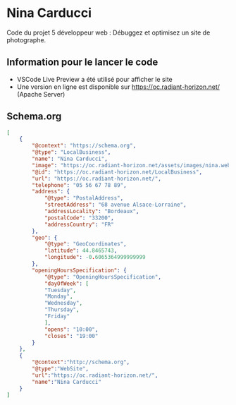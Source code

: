 # Nina Carducci

Code du projet 5 développeur web : Débuggez et optimisez un site de photographe.

## Information pour le lancer le code

 - VSCode Live Preview a été utilisé pour afficher le site
 - Une version en ligne est disponible sur https://oc.radiant-horizon.net/ (Apache Server)

## Schema.org

```json
[
    {
        "@context": "https://schema.org",
        "@type": "LocalBusiness",
        "name": "Nina Carducci",
        "image": "https://oc.radiant-horizon.net/assets/images/nina.webp",
        "@id": "https://oc.radiant-horizon.net/LocalBusiness",
        "url": "https://oc.radiant-horizon.net/",
        "telephone": "05 56 67 78 89",
        "address": {
            "@type": "PostalAddress",
            "streetAddress": "68 avenue Alsace-Lorraine",
            "addressLocality": "Bordeaux",
            "postalCode": "33200",
            "addressCountry": "FR"
        },
        "geo": {
            "@type": "GeoCoordinates",
            "latitude": 44.8465743,
            "longitude": -0.6065364999999999
        },
        "openingHoursSpecification": {
            "@type": "OpeningHoursSpecification",
            "dayOfWeek": [
            "Tuesday",
            "Monday",
            "Wednesday",
            "Thursday",
            "Friday"
            ],
            "opens": "10:00",
            "closes": "19:00"
        }
    },
    {
        "@context":"http://schema.org",
        "@type":"WebSite",
        "url":"https://oc.radiant-horizon.net/",
        "name":"Nina Carducci"
    }
]
```
